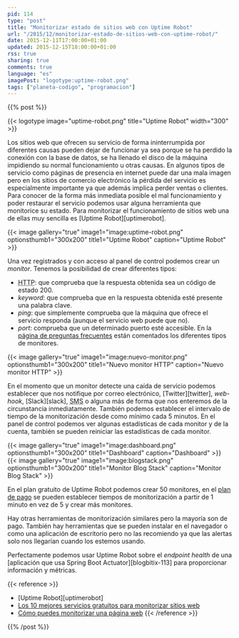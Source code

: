 ```yaml
---
pid: 114
type: "post"
title: "Monitorizar estado de sitios web con Uptime Robot"
url: "/2015/12/monitorizar-estado-de-sitios-web-con-uptime-robot/"
date: 2015-12-11T17:00:00+01:00
updated: 2015-12-15T18:00:00+01:00
rss: true
sharing: true
comments: true
language: "es"
imagePost: "logotype:uptime-robot.png"
tags: ["planeta-codigo", "programacion"]
---
```


{{% post %}}

{{< logotype image="uptime-robot.png" title="Uptime Robot" width="300" >}}

Los sitios web que ofrecen su servicio de forma ininterrumpida por diferentes causas pueden dejar de funcionar ya sea porque se ha perdido la conexión con la base de datos, se ha llenado el disco de la máquina impidiendo su normal funcionamiento u otras causas. En algunos tipos de servicio como páginas de presencia en internet puede dar una mala imagen pero en los sitios de comercio electrónico la pérdida del servicio es especialmente importante ya que además implica perder ventas o clientes. Para conocer de la forma más inmediata posible el mal funcionamiento y poder restaurar el servicio podemos usar alguna herramienta que monitorice su estado. Para monitorizar el funcionamiento de sitios web una de ellas muy sencilla es [Uptime Robot][uptimerobot].

{{< image
    gallery="true"
    image1="image:uptime-robot.png" optionsthumb1="300x200" title1="Uptime Robot"
    caption="Uptime Robot" >}}

Una vez registrados y con acceso al panel de control podemos crear un _monitor_. Tenemos la posibilidad de crear diferentes tipos:

* <abbr title="Hypertext Transfer Protocol">HTTP</abbr>: que comprueba que la respuesta obtenida sea un código de estado 200.
* _keyword_: que comprueba que en la respuesta obtenida esté presente una palabra clave.
* _ping_: que simplemente comprueba que la máquina que ofrece el servicio responda (aunque el servicio web puede que no).
* _port_: comprueba que un determinado puerto esté accesible. En la [página de preguntas frecuentes](https://uptimerobot.com/faq) están comentados los diferentes tipos de monitores.

{{< image
    gallery="true"
    image1="image:nuevo-monitor.png" optionsthumb1="300x200" title1="Nuevo monitor HTTP"
    caption="Nuevo monitor HTTP" >}}

En el momento que un monitor detecte una caída de servicio podemos establecer que nos notifique por correo electrónico, [Twitter][twitter], _web-hook_, [Slack][slack], <abbr title="Short Message Service">SMS</abbr> o alguna más de forma que nos enteremos de la circunstancia inmediatamente. También podemos establecer el intervalo de tiempo de la monitorización desde como mínimo cada 5 minutos. En el panel de control podemos ver algunas estadísticas de cada monitor y de la cuenta, también se pueden reiniciar las estadísticas de cada monitor.

{{< image
    gallery="true"
    image1="image:dashboard.png" optionsthumb1="300x200" title1="Dashboard"
    caption="Dashboard" >}}
{{< image
    gallery="true"
    image1="image:blogstack.png" optionsthumb1="300x200" title1="Monitor Blog Stack"
    caption="Monitor Blog Stack" >}}

En el plan gratuito de Uptime Robot podemos crear 50 monitores, en el [plan de pago](http://uptimerobot.com/pricing) se pueden establecer tiempos de monitorización a partir de 1 minuto en vez de 5 y crear más monitores.

Hay otras herramientas de monitorización similares pero la mayoría son de pago. También hay herramientas que se pueden instalar en el navegador o como una aplicación de escritorio pero no las recomiendo ya que las alertas solo nos llegarían cuando los estemos usando.

Perfectamente podemos usar Uptime Robot sobre el _endpoint_ _health_ de una [aplicación que usa Spring Boot Actuator][blogbitix-113] para proporcionar información y métricas.

{{< reference >}}
* [Uptime Robot][uptimerobot]
* [Los 10 mejores servicios gratuitos para monitorizar sitios web](http://www.herramientas10.com/10-servicios-gratuitos-monitorizar-sitios-web_155.html)
* [Cómo puedes monitorizar una página web](http://papelesdeinteligencia.com/como-puedes-monitorizar-una-pagina-web/)
{{< /reference >}}

{{% /post %}}

